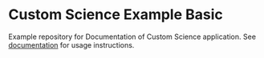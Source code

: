 # Custom Science Example Basic
Example repository for Documentation of Custom Science application. See [documentation](http://developers.keboola.com/extend/custom-science/quick-start/) for usage instructions.
